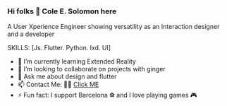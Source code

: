 ### Hi folks 👋 Cole E. Solomon here


A User Xperience Engineer showing versatility as an Interaction designer and a developer 

SKILLS: [Js. Flutter. Python. Ixd. UI]

- 🌱 I’m currently learning Extended Reality
- 👯 I’m looking to collaborate on projects with ginger
- 💬 Ask me about design and flutter
- 📫 Contact Me: 🤙🏽 [Click ME](https://www.colesolomon.me "Portfolio")
- ⚡ Fun fact: I support Barcelona ⚽️  and I love playing games 🎮
